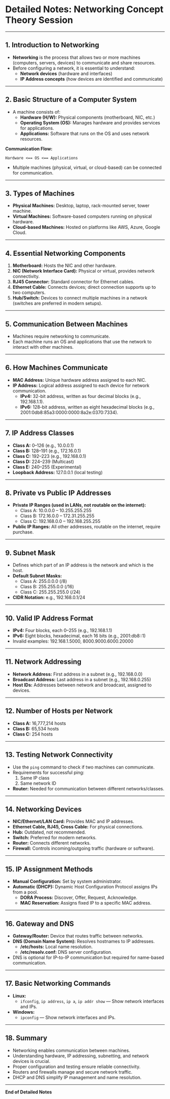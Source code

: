 # Detailed Notes: Networking Concept Theory Session

---

## 1. Introduction to Networking

- **Networking** is the process that allows two or more machines (computers, servers, devices) to communicate and share resources.
- Before configuring a network, it is essential to understand:
  - **Network devices** (hardware and interfaces)
  - **IP Address concepts** (how devices are identified and communicate)

---

## 2. Basic Structure of a Computer System

- A machine consists of:
  - **Hardware (H/W):** Physical components (motherboard, NIC, etc.)
  - **Operating System (OS):** Manages hardware and provides services for applications.
  - **Applications:** Software that runs on the OS and uses network resources.

**Communication Flow:**
```
Hardware <== OS <== Applications
```
- Multiple machines (physical, virtual, or cloud-based) can be connected for communication.

---

## 3. Types of Machines

- **Physical Machines:** Desktop, laptop, rack-mounted server, tower machine.
- **Virtual Machines:** Software-based computers running on physical hardware.
- **Cloud-based Machines:** Hosted on platforms like AWS, Azure, Google Cloud.

---

## 4. Essential Networking Components

1. **Motherboard:** Hosts the NIC and other hardware.
2. **NIC (Network Interface Card):** Physical or virtual, provides network connectivity.
3. **RJ45 Connector:** Standard connector for Ethernet cables.
4. **Ethernet Cable:** Connects devices; direct connection supports up to two computers.
5. **Hub/Switch:** Devices to connect multiple machines in a network (switches are preferred in modern setups).

---

## 5. Communication Between Machines

- Machines require networking to communicate.
- Each machine runs an OS and applications that use the network to interact with other machines.

---

## 6. How Machines Communicate

- **MAC Address:** Unique hardware address assigned to each NIC.
- **IP Address:** Logical address assigned to each device for network communication.
  - **IPv4:** 32-bit address, written as four decimal blocks (e.g., 192.168.1.1).
  - **IPv6:** 128-bit address, written as eight hexadecimal blocks (e.g., 2001:0db8:85a3:0000:0000:8a2e:0370:7334).

---

## 7. IP Address Classes

- **Class A:** 0–126 (e.g., 10.0.0.1)
- **Class B:** 128–191 (e.g., 172.16.0.1)
- **Class C:** 192–223 (e.g., 192.168.0.1)
- **Class D:** 224–239 (Multicast)
- **Class E:** 240–255 (Experimental)
- **Loopback Address:** 127.0.0.1 (local testing)

---

## 8. Private vs Public IP Addresses

- **Private IP Ranges (used in LANs, not routable on the internet):**
  - Class A: 10.0.0.0 – 10.255.255.255
  - Class B: 172.16.0.0 – 172.31.255.255
  - Class C: 192.168.0.0 – 192.168.255.255
- **Public IP Ranges:** All other addresses, routable on the internet, require purchase.

---

## 9. Subnet Mask

- Defines which part of an IP address is the network and which is the host.
- **Default Subnet Masks:**
  - Class A: 255.0.0.0 (/8)
  - Class B: 255.255.0.0 (/16)
  - Class C: 255.255.255.0 (/24)
- **CIDR Notation:** e.g., 192.168.0.1/24

---

## 10. Valid IP Address Format

- **IPv4:** Four blocks, each 0–255 (e.g., 192.168.1.1)
- **IPv6:** Eight blocks, hexadecimal, each 16 bits (e.g., 2001:db8::1)
- Invalid examples: 192.168.1.5000, 8000.9000.6000.20000

---

## 11. Network Addressing

- **Network Address:** First address in a subnet (e.g., 192.168.0.0)
- **Broadcast Address:** Last address in a subnet (e.g., 192.168.0.255)
- **Host IDs:** Addresses between network and broadcast, assigned to devices.

---

## 12. Number of Hosts per Network

- **Class A:** 16,777,214 hosts
- **Class B:** 65,534 hosts
- **Class C:** 254 hosts

---

## 13. Testing Network Connectivity

- Use the `ping` command to check if two machines can communicate.
- Requirements for successful ping:
  1. Same IP class
  2. Same network ID
- **Router:** Needed for communication between different networks/classes.

---

## 14. Networking Devices

- **NIC/Ethernet/LAN Card:** Provides MAC and IP addresses.
- **Ethernet Cable, RJ45, Cross Cable:** For physical connections.
- **Hub:** Outdated, not recommended.
- **Switch:** Preferred for modern networks.
- **Router:** Connects different networks.
- **Firewall:** Controls incoming/outgoing traffic (hardware or software).

---

## 15. IP Assignment Methods

- **Manual Configuration:** Set by system administrator.
- **Automatic (DHCP):** Dynamic Host Configuration Protocol assigns IPs from a pool.
  - **DORA Process:** Discover, Offer, Request, Acknowledge.
  - **MAC Reservation:** Assigns fixed IP to a specific MAC address.

---

## 16. Gateway and DNS

- **Gateway/Router:** Device that routes traffic between networks.
- **DNS (Domain Name System):** Resolves hostnames to IP addresses.
  - **/etc/hosts:** Local name resolution.
  - **/etc/resolv.conf:** DNS server configuration.
- DNS is optional for IP-to-IP communication but required for name-based communication.

---

## 17. Basic Networking Commands

- **Linux:**
  - `ifconfig`, `ip address`, `ip a`, `ip addr show` — Show network interfaces and IPs.
- **Windows:**
  - `ipconfig` — Show network interfaces and IPs.

---

## 18. Summary

- Networking enables communication between machines.
- Understanding hardware, IP addressing, subnetting, and network devices is crucial.
- Proper configuration and testing ensure reliable connectivity.
- Routers and firewalls manage and secure network traffic.
- DHCP and DNS simplify IP management and name resolution.

---

**End of Detailed Notes**